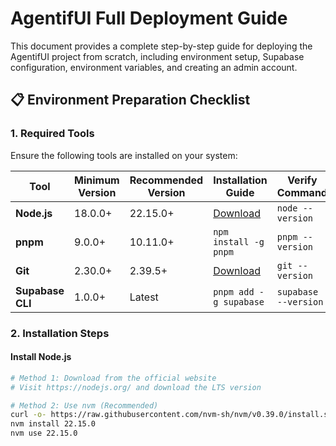 # AgentifUI Full Deployment Guide

This document provides a complete step-by-step guide for deploying the AgentifUI project from scratch, including environment setup, Supabase configuration, environment variables, and creating an admin account.

## 📋 Environment Preparation Checklist

### 1. Required Tools

Ensure the following tools are installed on your system:

| Tool             | Minimum Version | Recommended Version | Installation Guide               | Verify Command       |
| ---------------- | --------------- | ------------------- | -------------------------------- | -------------------- |
| **Node.js**      | 18.0.0+         | 22.15.0+            | [Download](https://nodejs.org/)  | `node --version`     |
| **pnpm**         | 9.0.0+          | 10.11.0+            | `npm install -g pnpm`            | `pnpm --version`     |
| **Git**          | 2.30.0+         | 2.39.5+             | [Download](https://git-scm.com/) | `git --version`      |
| **Supabase CLI** | 1.0.0+          | Latest              | `pnpm add -g supabase`           | `supabase --version` |

### 2. Installation Steps

#### Install Node.js

```bash
# Method 1: Download from the official website
# Visit https://nodejs.org/ and download the LTS version

# Method 2: Use nvm (Recommended)
curl -o- https://raw.githubusercontent.com/nvm-sh/nvm/v0.39.0/install.sh | bash
nvm install 22.15.0
nvm use 22.15.0
```
